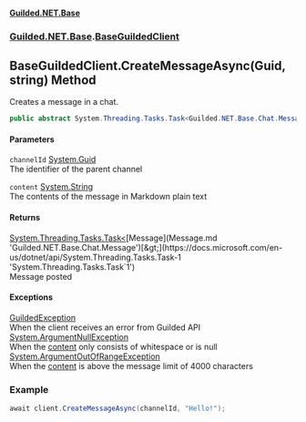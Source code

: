 #### [Guilded.NET.Base](Guilded_NET_Base.md 'Guilded.NET.Base')
### [Guilded.NET.Base](Guilded_NET_Base.md#Guilded_NET_Base 'Guilded.NET.Base').[BaseGuildedClient](BaseGuildedClient.md 'Guilded.NET.Base.BaseGuildedClient')
## BaseGuildedClient.CreateMessageAsync(Guid, string) Method
Creates a message in a chat.  
```csharp
public abstract System.Threading.Tasks.Task<Guilded.NET.Base.Chat.Message> CreateMessageAsync(System.Guid channelId, string content);
```
#### Parameters
<a name='Guilded_NET_Base_BaseGuildedClient_CreateMessageAsync(System_Guid_string)_channelId'></a>
`channelId` [System.Guid](https://docs.microsoft.com/en-us/dotnet/api/System.Guid 'System.Guid')  
The identifier of the parent channel
  
<a name='Guilded_NET_Base_BaseGuildedClient_CreateMessageAsync(System_Guid_string)_content'></a>
`content` [System.String](https://docs.microsoft.com/en-us/dotnet/api/System.String 'System.String')  
The contents of the message in Markdown plain text
  
#### Returns
[System.Threading.Tasks.Task&lt;](https://docs.microsoft.com/en-us/dotnet/api/System.Threading.Tasks.Task-1 'System.Threading.Tasks.Task`1')[Message](Message.md 'Guilded.NET.Base.Chat.Message')[&gt;](https://docs.microsoft.com/en-us/dotnet/api/System.Threading.Tasks.Task-1 'System.Threading.Tasks.Task`1')  
Message posted
#### Exceptions
[GuildedException](GuildedException.md 'Guilded.NET.Base.GuildedException')  
When the client receives an error from Guilded API
[System.ArgumentNullException](https://docs.microsoft.com/en-us/dotnet/api/System.ArgumentNullException 'System.ArgumentNullException')  
When the [content](BaseGuildedClient_CreateMessageAsync(Guid_string).md#Guilded_NET_Base_BaseGuildedClient_CreateMessageAsync(System_Guid_string)_content 'Guilded.NET.Base.BaseGuildedClient.CreateMessageAsync(System.Guid, string).content') only consists of whitespace or is null
[System.ArgumentOutOfRangeException](https://docs.microsoft.com/en-us/dotnet/api/System.ArgumentOutOfRangeException 'System.ArgumentOutOfRangeException')  
When the [content](BaseGuildedClient_CreateMessageAsync(Guid_string).md#Guilded_NET_Base_BaseGuildedClient_CreateMessageAsync(System_Guid_string)_content 'Guilded.NET.Base.BaseGuildedClient.CreateMessageAsync(System.Guid, string).content') is above the message limit of 4000 characters
### Example
```csharp
await client.CreateMessageAsync(channelId, "Hello!");  
```
